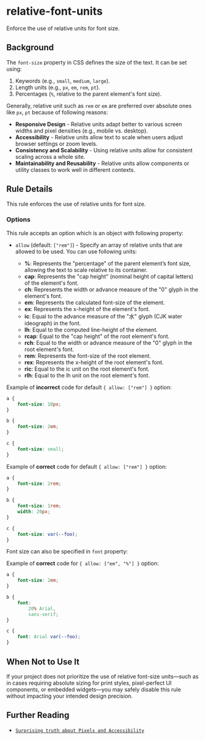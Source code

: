 # relative-font-units

Enforce the use of relative units for font size.

## Background

The `font-size` property in CSS defines the size of the text. It can be set using:

1. Keywords (e.g., `small`, `medium`, `large`).
1. Length units (e.g., `px`, `em`, `rem`, `pt`).
1. Percentages (`%`, relative to the parent element's font size).

Generally, relative unit such as `rem` or `em` are preferred over absolute ones like `px`, `pt` because of following reasons:

- **Responsive Design** - Relative units adapt better to various screen widths and pixel densities (e.g., mobile vs. desktop).
- **Accessibility** - Relative units allow text to scale when users adjust browser settings or zoom levels.
- **Consistency and Scalability** - Using relative units allow for consistent scaling across a whole site.
- **Maintainability and Reusability** - Relative units allow components or utility classes to work well in different contexts.

## Rule Details

This rule enforces the use of relative units for font size.

### Options

This rule accepts an option which is an object with following property:

- `allow` (default: `["rem"]`) - Specify an array of relative units that are allowed to be used. You can use following units:

    - **%**: Represents the "percentage" of the parent element’s font size, allowing the text to scale relative to its container.
    - **cap**: Represents the "cap height" (nominal height of capital letters) of the element's font.
    - **ch**: Represents the width or advance measure of the "0" glyph in the element's font.
    - **em**: Represents the calculated font-size of the element.
    - **ex**: Represents the x-height of the element's font.
    - **ic**: Equal to the advance measure of the "水" glyph (CJK water ideograph) in the font.
    - **lh**: Equal to the computed line-height of the element.
    - **rcap**: Equal to the "cap height" of the root element's font.
    - **rch**: Equal to the width or advance measure of the "0" glyph in the root element's font.
    - **rem**: Represents the font-size of the root element.
    - **rex**: Represents the x-height of the root element's font.
    - **ric**: Equal to the ic unit on the root element's font.
    - **rlh**: Equal to the lh unit on the root element's font.

Example of **incorrect** code for default `{ allow: ["rem"] }` option:

```css
a {
	font-size: 10px;
}

b {
	font-size: 2em;
}

c {
	font-size: small;
}
```

Example of **correct** code for default `{ allow: ["rem"] }` option:

```css
a {
	font-size: 2rem;
}

b {
	font-size: 1rem;
	width: 20px;
}

c {
	font-size: var(--foo);
}
```

Font size can also be specified in `font` property:

Example of **correct** code for `{ allow: ["em", "%"] }` option:

```css
a {
	font-size: 2em;
}

b {
	font:
		20% Arial,
		sans-serif;
}

c {
	font: Arial var(--foo);
}
```

## When Not to Use It

If your project does not prioritize the use of relative font-size units—such as in cases requiring absolute sizing for print styles, pixel-perfect UI components, or embedded widgets—you may safely disable this rule without impacting your intended design precision.

## Further Reading

- [`Surprising truth about Pixels and Accessibility`](https://www.joshwcomeau.com/css/surprising-truth-about-pixels-and-accessibility/)
